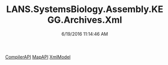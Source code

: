 ﻿---
title: LANS.SystemsBiology.Assembly.KEGG.Archives.Xml
date: 6/19/2016 11:14:46 AM
---

[CompilerAPI](T-LANS.SystemsBiology.Assembly.KEGG.Archives.Xml.CompilerAPI.html)
[MapAPI](T-LANS.SystemsBiology.Assembly.KEGG.Archives.Xml.MapAPI.html)
[XmlModel](T-LANS.SystemsBiology.Assembly.KEGG.Archives.Xml.XmlModel.html)
